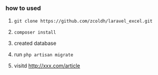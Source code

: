### how to used

1. ```git clone https://github.com/zcoldh/laravel_excel.git```

2. ```composer install```

3. created database

4. run ```php artisan migrate```

5. visitd http://xxx.com/article

